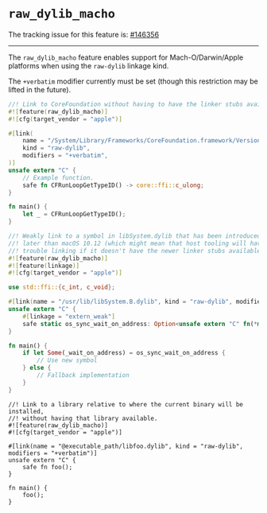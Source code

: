 # `raw_dylib_macho`

The tracking issue for this feature is: [#146356]

[#146356]: https://github.com/rust-lang/rust/issues/146356

------------------------

The `raw_dylib_macho` feature enables support for Mach-O/Darwin/Apple platforms
when using the `raw-dylib` linkage kind.

The `+verbatim` modifier currently must be set (though this restriction may be
lifted in the future).

```rust
//! Link to CoreFoundation without having to have the linker stubs available.
#![feature(raw_dylib_macho)]
#![cfg(target_vendor = "apple")]

#[link(
    name = "/System/Library/Frameworks/CoreFoundation.framework/Versions/A/CoreFoundation",
    kind = "raw-dylib",
    modifiers = "+verbatim",
)]
unsafe extern "C" {
    // Example function.
    safe fn CFRunLoopGetTypeID() -> core::ffi::c_ulong;
}

fn main() {
    let _ = CFRunLoopGetTypeID();
}
```

```rust
//! Weakly link to a symbol in libSystem.dylib that has been introduced
//! later than macOS 10.12 (which might mean that host tooling will have
//! trouble linking if it doesn't have the newer linker stubs available).
#![feature(raw_dylib_macho)]
#![feature(linkage)]
#![cfg(target_vendor = "apple")]

use std::ffi::{c_int, c_void};

#[link(name = "/usr/lib/libSystem.B.dylib", kind = "raw-dylib", modifiers = "+verbatim")]
unsafe extern "C" {
    #[linkage = "extern_weak"]
    safe static os_sync_wait_on_address: Option<unsafe extern "C" fn(*mut c_void, u64, usize, u32) -> c_int>;
}

fn main() {
    if let Some(_wait_on_address) = os_sync_wait_on_address {
        // Use new symbol
    } else {
        // Fallback implementation
    }
}
```

```rust,no_run
//! Link to a library relative to where the current binary will be installed,
//! without having that library available.
#![feature(raw_dylib_macho)]
#![cfg(target_vendor = "apple")]

#[link(name = "@executable_path/libfoo.dylib", kind = "raw-dylib", modifiers = "+verbatim")]
unsafe extern "C" {
    safe fn foo();
}

fn main() {
    foo();
}
```
